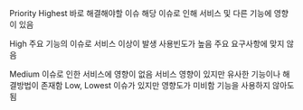 Priority
Highest
바로 해결해야할 이슈
해당 이슈로 인해 서비스 및 다른 기능에 영향이 있음

High
주요 기능의 이슈로 서비스 이상이 발생
사용빈도가 높음
주요 요구사항에 맞지 않음

Medium
이슈로 인한 서비스에 영향이 없음
서비스 영향이 있지만 유사한 기능이나 해결방법이 존재함
Low, Lowest
이슈가 있지만 영향도가 미비함
기능을 사용하지 않아도 됨
